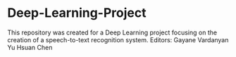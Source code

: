 # Deep-Learning-Project
This repository was created for a Deep Learning project focusing on the creation of a speech-to-text recognition system. 
Editors: 
Gayane Vardanyan 
Yu Hsuan Chen

